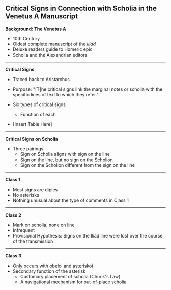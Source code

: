 **Critical Signs in Connection with Scholia in the Venetus A Manuscript**
--
**Background: The Venetus A**

- 10th Century
- Oldest complete manuscript of the *Iliad*
- Deluxe readers guide to Homeric epic
- Scholia and the Alexandrian editors

---

**Critical Signs**

- Traced back to Aristarchus

- Purpose: "[T]he critical signs link the marginal notes or scholia with the specific lines of text to which they refer." 

- Six types of critical signs
	- Function of each

- [Insert Table Here]

---

**Critical Signs on Scholia**

- Three pairings
	- Sign on Scholia aligns with sign on the line
	- Sign on the line, but no sign on the Scholion
	- Sign on the Scholion different from the sign on the line


---

**Class 1**

- Most signs are diples
- No asterisks
- Nothing unusual about the type of comments in Class 1

---
**Class 2**

- Mark on scholia, none on line
- Infrequent
- Provisional Hypothesis: Signs on the Iliad line were lost over the course of the transmission

---
**Class 3**

- Only occurs with obeloi and asteriskoi
- Secondary function of the asterisk
	- Customary placement of scholia (Churik's Law)
	- A navigational mechanism for out-of-place scholia
	
